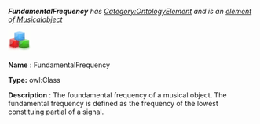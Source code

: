 ___FundamentalFrequency__ 
 has
 [Category:OntologyElement](../../Category/OntologyElement "Category:OntologyElement") 
 and is an
 [element of](../../Property/ElementOf "Property:ElementOf") 
[Musicalobject](../../Submissions/Musicalobject "Submissions:Musicalobject")_




  





[![Class](../public/images/thumb/2/27/Class.gif/45px-Class.gif)](../../Image/Class.gif "Class")


__Name__ 
 : FundamentalFrequency
 



__Type:__ 
 owl:Class
 



__Description__ 
 : The foundamental frequency of a musical object. The fundamental frequency is defined as the frequency of the lowest constituing partial of a signal.